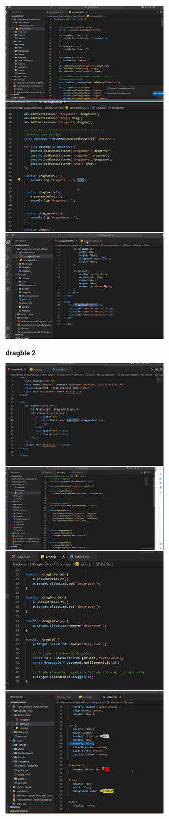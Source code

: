 ![](dnd1.png)
![](dnd2.png)
![](dndhtml.png)

## dragble 2
![](drag1.png)
![](drag2.png)
![](drag3.png)
![](dragcss.png)